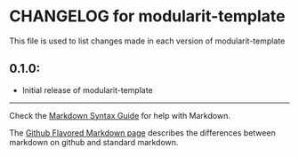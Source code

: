 # CHANGELOG for modularit-template

This file is used to list changes made in each version of modularit-template

## 0.1.0:

* Initial release of modularit-template

- - -
Check the [Markdown Syntax Guide](http://daringfireball.net/projects/markdown/syntax) for help with Markdown.

The [Github Flavored Markdown page](http://github.github.com/github-flavored-markdown/) describes the differences between markdown on github and standard markdown.
